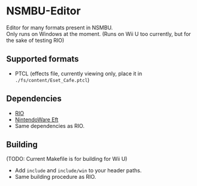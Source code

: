 # NSMBU-Editor
Editor for many formats present in NSMBU.  
Only runs on Windows at the moment. (Runs on Wii U too currently, but for the sake of testing RIO)  

## Supported formats
* PTCL (effects file, currently viewing only, place it in `./fs/content/Eset_Cafe.ptcl`)  

## Dependencies
* [RIO](https://github.com/aboood40091/rio)  
* [NintendoWare Eft](https://github.com/nw4f/Eft/tree/nsmbu-win-port)  
* Same dependencies as RIO.  

## Building
(TODO: Current Makefile is for building for Wii U)  
* Add `include` and `include/win` to your header paths.  
* Same building procedure as RIO.  
